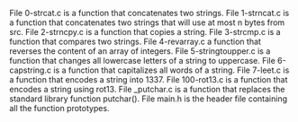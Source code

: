 File 0-strcat.c is a function that concatenates two strings.
File 1-strncat.c is a function that concatenates two strings that will use at most n bytes from src.
File 2-strncpy.c is a function that copies a string.
File 3-strcmp.c is a function that compares two strings.
File 4-revarray.c a function that reverses the content of an array of integers.
File 5-stringtoupper.c is a function that changes all lowercase letters of a string to uppercase.
File 6-capstring.c is a function that capitalizes all words of a string.
File 7-leet.c is a function that encodes a string into 1337.
File 100-rot13.c is a function that encodes a string using rot13.
File _putchar.c is a function that replaces the standard library function putchar().
File main.h is the header file containing all the function prototypes.

